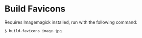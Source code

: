 # Build Favicons

Requires Imagemagick installed, run with the following command:

```bash
$ build-favicons image.jpg
```